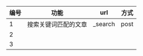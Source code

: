 | 编号 | 功能                 | url     | 方式 |
| ---- | -------------------- | ------- | ---- |
| 1    | 搜索关键词匹配的文章 | _search | post |
| 2    |                      |         |      |
| 3    |                      |         |      |

